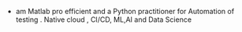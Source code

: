 - am Matlab pro efficient and a Python practitioner for Automation of testing . Native cloud , CI/CD, ML,AI and Data Science
